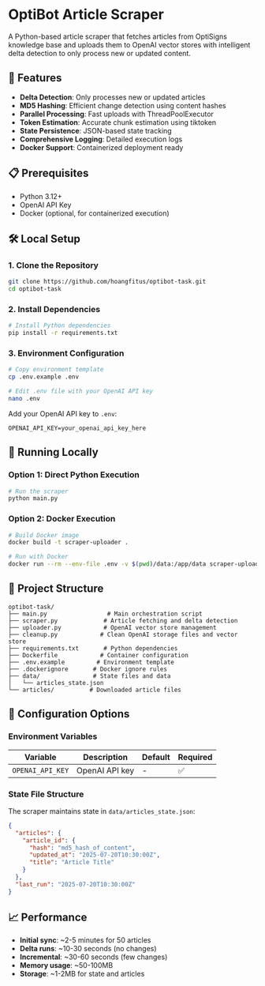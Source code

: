 # OptiBot Article Scraper

A Python-based article scraper that fetches articles from OptiSigns knowledge base and uploads them to OpenAI vector stores with intelligent delta detection to only process new or updated content.

## 🚀 Features

- **Delta Detection**: Only processes new or updated articles
- **MD5 Hashing**: Efficient change detection using content hashes
- **Parallel Processing**: Fast uploads with ThreadPoolExecutor
- **Token Estimation**: Accurate chunk estimation using tiktoken
- **State Persistence**: JSON-based state tracking
- **Comprehensive Logging**: Detailed execution logs
- **Docker Support**: Containerized deployment ready

## 📋 Prerequisites

- Python 3.12+
- OpenAI API Key
- Docker (optional, for containerized execution)

## 🛠️ Local Setup

### 1. Clone the Repository

```bash
git clone https://github.com/hoangfitus/optibot-task.git
cd optibot-task
```

### 2. Install Dependencies

```bash
# Install Python dependencies
pip install -r requirements.txt
```

### 3. Environment Configuration

```bash
# Copy environment template
cp .env.example .env

# Edit .env file with your OpenAI API key
nano .env
```

Add your OpenAI API key to `.env`:

```env
OPENAI_API_KEY=your_openai_api_key_here
```

## 🏃 Running Locally

### Option 1: Direct Python Execution

```bash
# Run the scraper
python main.py
```

### Option 2: Docker Execution

```bash
# Build Docker image
docker build -t scraper-uploader .

# Run with Docker
docker run --rm --env-file .env -v $(pwd)/data:/app/data scraper-uploader
```

## 📁 Project Structure

```
optibot-task/
├── main.py                 # Main orchestration script
├── scraper.py             # Article fetching and delta detection
├── uploader.py            # OpenAI vector store management
├── cleanup.py            # Clean OpenAI storage files and vector store
├── requirements.txt       # Python dependencies
├── Dockerfile            # Container configuration
├── .env.example         # Environment template
├── .dockerignore       # Docker ignore rules
├── data/               # State files and data
│   └── articles_state.json
└── articles/          # Downloaded article files

```

## 🔧 Configuration Options

### Environment Variables

| Variable         | Description    | Default | Required |
| ---------------- | -------------- | ------- | -------- |
| `OPENAI_API_KEY` | OpenAI API key | -       | ✅       |

### State File Structure

The scraper maintains state in `data/articles_state.json`:

```json
{
  "articles": {
    "article_id": {
      "hash": "md5_hash_of_content",
      "updated_at": "2025-07-20T10:30:00Z",
      "title": "Article Title"
    }
  },
  "last_run": "2025-07-20T10:30:00Z"
}
```

## 📈 Performance

- **Initial sync**: ~2-5 minutes for 50 articles
- **Delta runs**: ~10-30 seconds (no changes)
- **Incremental**: ~30-60 seconds (few changes)
- **Memory usage**: ~50-100MB
- **Storage**: ~1-2MB for state and articles
